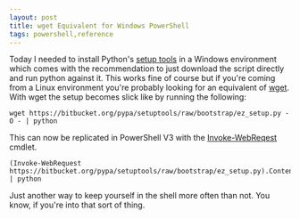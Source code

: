 ```yaml
--- 
layout: post 
title: wget Equivalent for Windows PowerShell 
tags: powershell,reference
---
```

Today I needed to install Python's 
[setup tools](https://pypi.python.org/pypi/setuptools) in a Windows
environment which comes with the recommendation to just download the 
script directly and run python against it. This works fine of course 
but if you're coming from a Linux environment you're probably looking 
for an equivalent of [wget](http://en.wikipedia.org/wiki/Wget). With 
wget the setup becomes slick like by running the following: 

```
wget https://bitbucket.org/pypa/setuptools/raw/bootstrap/ez_setup.py -O - | python
```

This can now be replicated in PowerShell V3 with the
[Invoke-WebReqest](http://go.microsoft.com/fwlink/?LinkID=217035)
cmdlet. 

```
(Invoke-WebRequest https://bitbucket.org/pypa/setuptools/raw/bootstrap/ez_setup.py).Content | python
```

Just another way to keep yourself in the shell more often than not. You
know, if you're into that sort of thing.
